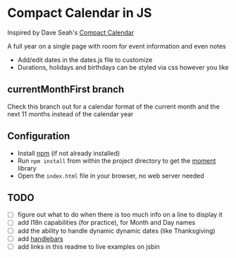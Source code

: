 # Compact Calendar in JS

Inspired by Dave Seah's [Compact Calendar](http://davidseah.com/node/compact-calendar/)

A full year on a single page with room for event information and even notes

* Add/edit dates in the dates.js file to customize
* Durations, holidays and birthdays can be styled via css however you like

## currentMonthFirst branch
Check this branch out for a calendar format of the current month and the next 11 months instead of the calendar year

## Configuration
* Install [npm](http://nodejs.org/download/) (if not already installed)
* Run `npm install` from within the project directory to get the [moment](http://momentjs.com) library
* Open the `index.html` file in your browser, no web server needed

## TODO
- [ ] figure out what to do when there is too much info on a line to display it
- [ ] add I18n capabilities (for practice), for Month and Day names
- [ ] add the ability to handle dynamic dynamic dates (like Thanksgiving)
- [ ] add [handlebars](https://www.npmjs.com/package/handlebars)
- [ ] add links in this readme to live examples on jsbin
